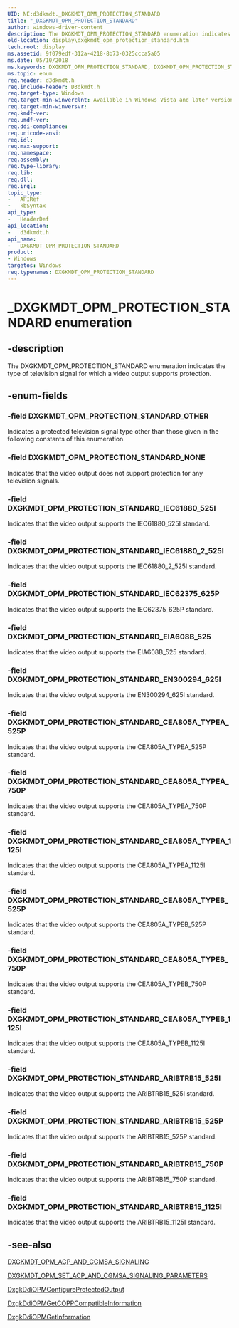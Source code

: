 ```yaml
---
UID: NE:d3dkmdt._DXGKMDT_OPM_PROTECTION_STANDARD
title: "_DXGKMDT_OPM_PROTECTION_STANDARD"
author: windows-driver-content
description: The DXGKMDT_OPM_PROTECTION_STANDARD enumeration indicates the type of television signal for which a video output supports protection.
old-location: display\dxgkmdt_opm_protection_standard.htm
tech.root: display
ms.assetid: 9f079edf-312a-4218-8b73-0325ccca5a05
ms.date: 05/10/2018
ms.keywords: DXGKMDT_OPM_PROTECTION_STANDARD, DXGKMDT_OPM_PROTECTION_STANDARD enumeration [Display Devices], DXGKMDT_OPM_PROTECTION_STANDARD_ARIBTRB15_1125I, DXGKMDT_OPM_PROTECTION_STANDARD_ARIBTRB15_525I, DXGKMDT_OPM_PROTECTION_STANDARD_ARIBTRB15_525P, DXGKMDT_OPM_PROTECTION_STANDARD_ARIBTRB15_750P, DXGKMDT_OPM_PROTECTION_STANDARD_CEA805A_TYPEA_1125I, DXGKMDT_OPM_PROTECTION_STANDARD_CEA805A_TYPEA_525P, DXGKMDT_OPM_PROTECTION_STANDARD_CEA805A_TYPEA_750P, DXGKMDT_OPM_PROTECTION_STANDARD_CEA805A_TYPEB_1125I, DXGKMDT_OPM_PROTECTION_STANDARD_CEA805A_TYPEB_525P, DXGKMDT_OPM_PROTECTION_STANDARD_CEA805A_TYPEB_750P, DXGKMDT_OPM_PROTECTION_STANDARD_EIA608B_525, DXGKMDT_OPM_PROTECTION_STANDARD_EN300294_625I, DXGKMDT_OPM_PROTECTION_STANDARD_IEC61880_2_525I, DXGKMDT_OPM_PROTECTION_STANDARD_IEC61880_525I, DXGKMDT_OPM_PROTECTION_STANDARD_IEC62375_625P, DXGKMDT_OPM_PROTECTION_STANDARD_NONE, DXGKMDT_OPM_PROTECTION_STANDARD_OTHER, DmEnums_ce6cf9d1-ec7d-43bd-9204-2428751bdabf.xml, _DXGKMDT_OPM_PROTECTION_STANDARD, d3dkmdt/DXGKMDT_OPM_PROTECTION_STANDARD, d3dkmdt/DXGKMDT_OPM_PROTECTION_STANDARD_ARIBTRB15_1125I, d3dkmdt/DXGKMDT_OPM_PROTECTION_STANDARD_ARIBTRB15_525I, d3dkmdt/DXGKMDT_OPM_PROTECTION_STANDARD_ARIBTRB15_525P, d3dkmdt/DXGKMDT_OPM_PROTECTION_STANDARD_ARIBTRB15_750P, d3dkmdt/DXGKMDT_OPM_PROTECTION_STANDARD_CEA805A_TYPEA_1125I, d3dkmdt/DXGKMDT_OPM_PROTECTION_STANDARD_CEA805A_TYPEA_525P, d3dkmdt/DXGKMDT_OPM_PROTECTION_STANDARD_CEA805A_TYPEA_750P, d3dkmdt/DXGKMDT_OPM_PROTECTION_STANDARD_CEA805A_TYPEB_1125I, d3dkmdt/DXGKMDT_OPM_PROTECTION_STANDARD_CEA805A_TYPEB_525P, d3dkmdt/DXGKMDT_OPM_PROTECTION_STANDARD_CEA805A_TYPEB_750P, d3dkmdt/DXGKMDT_OPM_PROTECTION_STANDARD_EIA608B_525, d3dkmdt/DXGKMDT_OPM_PROTECTION_STANDARD_EN300294_625I, d3dkmdt/DXGKMDT_OPM_PROTECTION_STANDARD_IEC61880_2_525I, d3dkmdt/DXGKMDT_OPM_PROTECTION_STANDARD_IEC61880_525I, d3dkmdt/DXGKMDT_OPM_PROTECTION_STANDARD_IEC62375_625P, d3dkmdt/DXGKMDT_OPM_PROTECTION_STANDARD_NONE, d3dkmdt/DXGKMDT_OPM_PROTECTION_STANDARD_OTHER, display.dxgkmdt_opm_protection_standard
ms.topic: enum
req.header: d3dkmdt.h
req.include-header: D3dkmdt.h
req.target-type: Windows
req.target-min-winverclnt: Available in Windows Vista and later versions of the Windows operating systems.
req.target-min-winversvr: 
req.kmdf-ver: 
req.umdf-ver: 
req.ddi-compliance: 
req.unicode-ansi: 
req.idl: 
req.max-support: 
req.namespace: 
req.assembly: 
req.type-library: 
req.lib: 
req.dll: 
req.irql: 
topic_type:
-	APIRef
-	kbSyntax
api_type:
-	HeaderDef
api_location:
-	d3dkmdt.h
api_name:
-	DXGKMDT_OPM_PROTECTION_STANDARD
product:
- Windows
targetos: Windows
req.typenames: DXGKMDT_OPM_PROTECTION_STANDARD
---
```


# _DXGKMDT_OPM_PROTECTION_STANDARD enumeration


## -description


The DXGKMDT_OPM_PROTECTION_STANDARD enumeration indicates the type of television signal for which a video output supports protection.


## -enum-fields




### -field DXGKMDT_OPM_PROTECTION_STANDARD_OTHER

Indicates a protected television signal type other than those given in the following constants of this enumeration. 


### -field DXGKMDT_OPM_PROTECTION_STANDARD_NONE

Indicates that the video output does not support protection for any television signals. 


### -field DXGKMDT_OPM_PROTECTION_STANDARD_IEC61880_525I

Indicates that the video output supports the IEC61880_525I standard. 


### -field DXGKMDT_OPM_PROTECTION_STANDARD_IEC61880_2_525I

Indicates that the video output supports the IEC61880_2_525I standard. 


### -field DXGKMDT_OPM_PROTECTION_STANDARD_IEC62375_625P

Indicates that the video output supports the IEC62375_625P standard. 


### -field DXGKMDT_OPM_PROTECTION_STANDARD_EIA608B_525

Indicates that the video output supports the EIA608B_525 standard. 


### -field DXGKMDT_OPM_PROTECTION_STANDARD_EN300294_625I

Indicates that the video output supports the EN300294_625I standard. 


### -field DXGKMDT_OPM_PROTECTION_STANDARD_CEA805A_TYPEA_525P

Indicates that the video output supports the CEA805A_TYPEA_525P standard. 


### -field DXGKMDT_OPM_PROTECTION_STANDARD_CEA805A_TYPEA_750P

Indicates that the video output supports the CEA805A_TYPEA_750P standard. 


### -field DXGKMDT_OPM_PROTECTION_STANDARD_CEA805A_TYPEA_1125I

Indicates that the video output supports the CEA805A_TYPEA_1125I standard. 


### -field DXGKMDT_OPM_PROTECTION_STANDARD_CEA805A_TYPEB_525P

Indicates that the video output supports the CEA805A_TYPEB_525P standard. 


### -field DXGKMDT_OPM_PROTECTION_STANDARD_CEA805A_TYPEB_750P

Indicates that the video output supports the CEA805A_TYPEB_750P standard. 


### -field DXGKMDT_OPM_PROTECTION_STANDARD_CEA805A_TYPEB_1125I

Indicates that the video output supports the CEA805A_TYPEB_1125I standard. 


### -field DXGKMDT_OPM_PROTECTION_STANDARD_ARIBTRB15_525I

Indicates that the video output supports the ARIBTRB15_525I standard. 


### -field DXGKMDT_OPM_PROTECTION_STANDARD_ARIBTRB15_525P

Indicates that the video output supports the ARIBTRB15_525P standard. 


### -field DXGKMDT_OPM_PROTECTION_STANDARD_ARIBTRB15_750P

Indicates that the video output supports the ARIBTRB15_750P standard. 


### -field DXGKMDT_OPM_PROTECTION_STANDARD_ARIBTRB15_1125I

Indicates that the video output supports the ARIBTRB15_1125I standard. 


## -see-also




<a href="https://msdn.microsoft.com/library/windows/hardware/ff560830">DXGKMDT_OPM_ACP_AND_CGMSA_SIGNALING</a>



<a href="https://msdn.microsoft.com/library/windows/hardware/ff560913">DXGKMDT_OPM_SET_ACP_AND_CGMSA_SIGNALING_PARAMETERS</a>



<a href="https://msdn.microsoft.com/a7829587-c1e7-43ec-a0bb-92bca94b7c3d">DxgkDdiOPMConfigureProtectedOutput</a>



<a href="https://msdn.microsoft.com/9f15df1e-bdf5-4634-97f1-78515664b594">DxgkDdiOPMGetCOPPCompatibleInformation</a>



<a href="https://msdn.microsoft.com/3d6559e5-776e-4fc0-b99a-8818cbcc289d">DxgkDdiOPMGetInformation</a>
 

 

